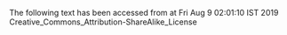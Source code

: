 The following text has been accessed from at Fri Aug 9 02:01:10 IST 2019
Creative_Commons_Attribution-ShareAlike_License
